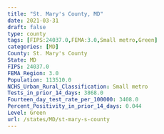 ```yaml
---
title: "St. Mary's County, MD"
date: 2021-03-31
draft: false
type: county
tags: [FIPS:24037.0,FEMA:3.0,Small metro,Green]
categories: [MD]
County: St. Mary's County
State: MD
FIPS: 24037.0
FEMA_Region: 3.0
Population: 113510.0
NCHS_Urban_Rural_Classification: Small metro
Tests_in_prior_14_days: 3868.0
Fourteen_day_test_rate_per_100000: 3408.0
Percent_Positivity_in_prior_14_days: 0.044
Level: Green
url: /states/MD/st-mary-s-county
---
```



